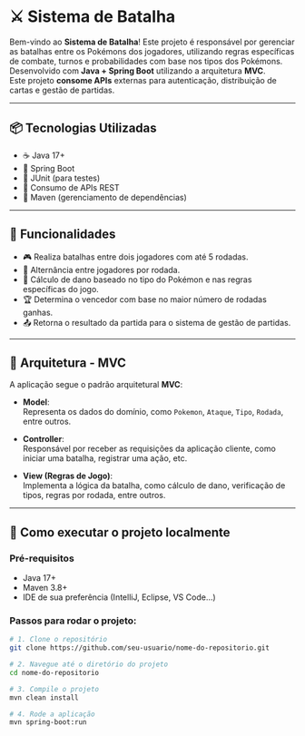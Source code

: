 # ⚔️ Sistema de Batalha 

Bem-vindo ao **Sistema de Batalha**! Este projeto é responsável por gerenciar as batalhas entre os Pokémons dos jogadores, utilizando regras específicas de combate, turnos e probabilidades com base nos tipos dos Pokémons.  
Desenvolvido com **Java + Spring Boot** utilizando a arquitetura **MVC**.  
Este projeto **consome APIs** externas para autenticação, distribuição de cartas e gestão de partidas.

---

## 📦 Tecnologias Utilizadas

- ☕ Java 17+
- 🌱 Spring Boot
- 🧪 JUnit (para testes)
- 🔗 Consumo de APIs REST
- 🧰 Maven (gerenciamento de dependências)

---

## 🧠 Funcionalidades

- 🎮 Realiza batalhas entre dois jogadores com até 5 rodadas.
- 🔁 Alternância entre jogadores por rodada.
- 🧮 Cálculo de dano baseado no tipo do Pokémon e nas regras específicas do jogo.
- 🏆 Determina o vencedor com base no maior número de rodadas ganhas.
- 📤 Retorna o resultado da partida para o sistema de gestão de partidas.

---

## 🧱 Arquitetura - MVC

A aplicação segue o padrão arquitetural **MVC**:

- **Model**:  
  Representa os dados do domínio, como `Pokemon`, `Ataque`, `Tipo`, `Rodada`, entre outros.

- **Controller**:  
  Responsável por receber as requisições da aplicação cliente, como iniciar uma batalha, registrar uma ação, etc.

- **View (Regras de Jogo)**:  
  Implementa a lógica da batalha, como cálculo de dano, verificação de tipos, regras por rodada, entre outros.

---

## 🚀 Como executar o projeto localmente

### Pré-requisitos

- Java 17+
- Maven 3.8+
- IDE de sua preferência (IntelliJ, Eclipse, VS Code...)

### Passos para rodar o projeto:

```bash
# 1. Clone o repositório
git clone https://github.com/seu-usuario/nome-do-repositorio.git

# 2. Navegue até o diretório do projeto
cd nome-do-repositorio

# 3. Compile o projeto
mvn clean install

# 4. Rode a aplicação
mvn spring-boot:run
